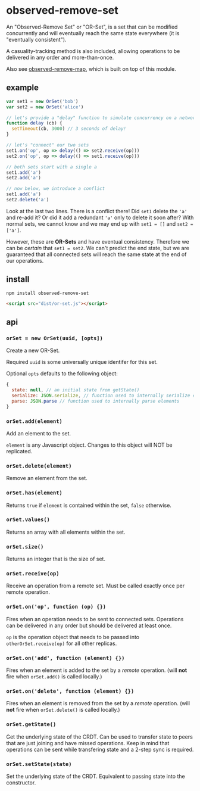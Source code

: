 # observed-remove-set

An "Observed-Remove Set" or "OR-Set", is a set that can be modified concurrently and will eventually reach the same state everywhere (it is "eventually consistent").

A casuality-tracking method is also included, allowing operations to be delivered in any order and more-than-once.

Also see [observed-remove-map](https://github.com/RationalCoding/observed-remove-map), which is built on top of this module.

## example

```javascript
var set1 = new OrSet('bob')
var set2 = new OrSet('alice')

// let's provide a "delay" function to simulate concurrency on a network
function delay (cb) {
  setTimeout(cb, 3000) // 3 seconds of delay!
}

// let's "connect" our two sets
set1.on('op', op => delay(() => set2.receive(op)))
set2.on('op', op => delay(() => set1.receive(op)))

// both sets start with a single a
set1.add('a') 
set2.add('a')

// now below, we introduce a conflict
set1.add('a')
set2.delete('a')
```

Look at the last two lines. There is a conflict there! Did `set1` delete the `'a'` and re-add it? Or did it add a redundant `'a'` only to delete it soon after? With normal sets, we cannot know and we may end up with `set1 = []` and `set2 = ['a']`.

However, these are **OR-Sets** and have eventual consistency. Therefore we can be *certain* that `set1 = set2`. We can't predict the end state, but we are guaranteed that all connected sets will reach the same state at the end of our operations.

## install

```
npm install observed-remove-set
```

```html
<script src="dist/or-set.js"></script>
```

## api

### `orSet = new OrSet(uuid, [opts])`

Create a new OR-Set.

Required `uuid` is some universally unique identifer for this set.

Optional `opts` defaults to the following object:
```javascript
{
  state: null, // an initial state from getState()
  serialize: JSON.serialize, // function used to internally serialize elements
  parse: JSON.parse // function used to internally parse elements
}
```

### `orSet.add(element)`

Add an element to the set.

`element` is any Javascript object. Changes to this object will NOT be replicated.

### `orSet.delete(element)`

Remove an element from the set.

### `orSet.has(element)`

Returns `true` if `element` is contained within the set, `false` otherwise.

### `orSet.values()`

Returns an array with all elements within the set.

### `orSet.size()`

Returns an integer that is the size of set.

### `orSet.receive(op)`

Receive an operation from a remote set. Must be called exactly once per remote operation.

### `orSet.on('op', function (op) {})`

Fires when an operation needs to be sent to connected sets. Operations can be delivered in any order but should be delivered at least once.

`op` is the operation object that needs to be passed into `otherOrSet.receive(op)` for all other replicas.

### `orSet.on('add', function (element) {})`

Fires when an element is added to the set by a *remote* operation. (will **not** fire when `orSet.add()` is called locally.)

### `orSet.on('delete', function (element) {})`

Fires when an element is removed from the set by a *remote* operation. (will **not** fire when `orSet.delete()` is called locally.)

### `orSet.getState()`

Get the underlying state of the CRDT. Can be used to transfer state to peers that are just joining and have missed operations. Keep in mind that operations can be sent while transfering state and a 2-step sync is required.

### `orSet.setState(state)`

Set the underlying state of the CRDT. Equivalent to passing state into the constructor.
